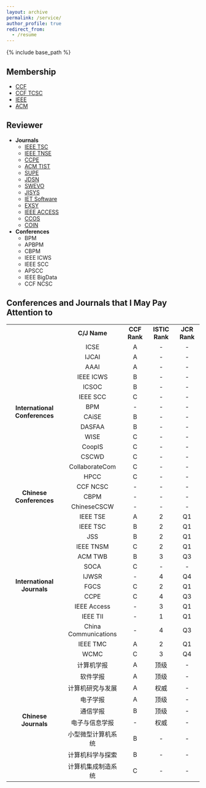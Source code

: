 ```yaml
---
layout: archive
permalink: /service/
author_profile: true
redirect_from:
  - /resume
---
```


{% include base_path %}

Membership
------
* [CCF](https://www.ccf.org.cn/)
* [CCF TCSC](https://www.ccf.org.cn/Chapters/TC/TC_Listing/TCSC/)
* [IEEE](https://www.ieee.org/)
* [ACM](https://www.acm.org/)

Reviewer
------
* **Journals**
  * [IEEE TSC](https://www.computer.org/csdl/journal/sc)
  * [IEEE TNSE](https://ieeexplore.ieee.org/xpl/RecentIssue.jsp?punumber=6488902)
  * [CCPE](https://onlinelibrary.wiley.com/journal/15320634)
  * [ACM TIST](https://tist.acm.org/)
  * [SUPE](https://www.springer.com/computer/swe/journal/11227)
  * [JDSN](https://journals.sagepub.com/home/dsn)
  * [SWEVO](https://www.journals.elsevier.com/swarm-and-evolutionary-computation)
  * [JISYS](https://onlinelibrary.wiley.com/journal/1098111x)
  * [IET Software](https://ieeexplore.ieee.org/xpl/RecentIssue.jsp?punumber=4124007)
  * [EXSY](https://onlinelibrary.wiley.com/journal/14680394)
  * [IEEE ACCESS](https://ieeeaccess.ieee.org)
  * [CCOS](https://www.tandfonline.com/toc/ccos20/current)
  * [COIN](https://onlinelibrary.wiley.com/journal/14678640)
* **Conferences**
  * BPM
  * APBPM
  * CBPM
  * IEEE ICWS
  * IEEE SCC
  * APSCC
  * IEEE BigData
  * CCF NCSC

Conferences and Journals that I May Pay Attention to
------
<table width="100%" align="center" frame="void">
  <tr>
    <td align="center"></td>
    <td align="center"><b>C/J Name</b></td>
    <td align="center"><b>CCF Rank</b></td>
    <td align="center"><b>ISTIC Rank</b></td>
    <td align="center"><b>JCR Rank</b></td>
  </tr>
  <tr>
    <td align="center" rowspan="14"><b>International Conferences</b></td>
    <td align="center">ICSE</td>
    <td align="center">A</td>
    <td align="center">-</td>
    <td align="center">-</td>
  </tr>
  <tr>
    <td align="center">IJCAI</td>
    <td align="center">A</td>
    <td align="center">-</td>
    <td align="center">-</td>
  </tr>
  <tr>
    <td align="center">AAAI</td>
    <td align="center">A</td>
    <td align="center">-</td>
    <td align="center">-</td>
  </tr>
  <tr>
    <td align="center">IEEE ICWS</td>
    <td align="center">B</td>
    <td align="center">-</td>
    <td align="center">-</td>
  </tr>
  <tr>
    <td align="center">ICSOC</td>
    <td align="center">B</td>
    <td align="center">-</td>
    <td align="center">-</td>
  </tr>
  <tr>
    <td align="center">IEEE SCC</td>
    <td align="center">C</td>
    <td align="center">-</td>
    <td align="center">-</td>
  </tr>
  <tr>
    <td align="center">BPM</td>
    <td align="center">-</td>
    <td align="center">-</td>
    <td align="center">-</td>
  </tr>
  <tr>
    <td align="center">CAiSE</td>
    <td align="center">B</td>
    <td align="center">-</td>
    <td align="center">-</td>
  </tr>
  <tr>
    <td align="center">DASFAA</td>
    <td align="center">B</td>
    <td align="center">-</td>
    <td align="center">-</td>
  </tr>
  <tr>
    <td align="center">WISE</td>
    <td align="center">C</td>
    <td align="center">-</td>
    <td align="center">-</td>
  </tr>
  <tr>
    <td align="center">CoopIS</td>
    <td align="center">C</td>
    <td align="center">-</td>
    <td align="center">-</td>
  </tr>
  <tr>
    <td align="center">CSCWD</td>
    <td align="center">C</td>
    <td align="center">-</td>
    <td align="center">-</td>
  </tr>
  <tr>
    <td align="center">CollaborateCom</td>
    <td align="center">C</td>
    <td align="center">-</td>
    <td align="center">-</td>
  </tr>
  <tr>
    <td align="center">HPCC</td>
    <td align="center">C</td>
    <td align="center">-</td>
    <td align="center">-</td>
  </tr>
  <tr>
    <td align="center" rowspan="3"><b>Chinese Conferences</b></td>
    <td align="center">CCF NCSC</td>
    <td align="center">-</td>
    <td align="center">-</td>
    <td align="center">-</td>
  </tr>
  <tr>
    <td align="center">CBPM</td>
    <td align="center">-</td>
    <td align="center">-</td>
    <td align="center">-</td>
  </tr>
  <tr>
    <td align="center">ChineseCSCW</td>
    <td align="center">-</td>
    <td align="center">-</td>
    <td align="center">-</td>
  </tr>
  <tr>
    <td align="center" rowspan="14"><b>International Journals</b></td>
    <td align="center">IEEE TSE</td>
    <td align="center">A</td>
    <td align="center">2</td>
    <td align="center">Q1</td>
  </tr>
  <tr>
    <td align="center">IEEE TSC</td>
    <td align="center">B</td>
    <td align="center">2</td>
    <td align="center">Q1</td>
  </tr>
  <tr>
    <td align="center">JSS</td>
    <td align="center">B</td>
    <td align="center">2</td>
    <td align="center">Q1</td>
  </tr>
  <tr>
    <td align="center">IEEE TNSM</td>
    <td align="center">C</td>
    <td align="center">2</td>
    <td align="center">Q1</td>
  </tr>
  <tr>
    <td align="center">ACM TWB</td>
    <td align="center">B</td>
    <td align="center">3</td>
    <td align="center">Q3</td>
  </tr>
  <tr>
    <td align="center">SOCA</td>
    <td align="center">C</td>
    <td align="center">-</td>
    <td align="center">-</td>
  </tr>
  <tr>
    <td align="center">IJWSR</td>
    <td align="center">-</td>
    <td align="center">4</td>
    <td align="center">Q4</td>
  </tr>
  <tr>
    <td align="center">FGCS</td>
    <td align="center">C</td>
    <td align="center">2</td>
    <td align="center">Q1</td>
  </tr>
  <tr>
    <td align="center">CCPE</td>
    <td align="center">C</td>
    <td align="center">4</td>
    <td align="center">Q3</td>
  </tr>
  <tr>
    <td align="center">IEEE Access</td>
    <td align="center">-</td>
    <td align="center">3</td>
    <td align="center">Q1</td>
  </tr>
  <tr>
    <td align="center">IEEE TII</td>
    <td align="center">-</td>
    <td align="center">1</td>
    <td align="center">Q1</td>
  </tr>
  <tr>
    <td align="center">China Communications</td>
    <td align="center">-</td>
    <td align="center">4</td>
    <td align="center">Q3</td>
  </tr>
  <tr>
    <td align="center">IEEE TMC</td>
    <td align="center">A</td>
    <td align="center">2</td>
    <td align="center">Q1</td>
  </tr>
  <tr>
    <td align="center">WCMC</td>
    <td align="center">C</td>
    <td align="center">3</td>
    <td align="center">Q4</td>
  </tr>
  <tr>
    <td align="center" rowspan="9"><b>Chinese Journals</b></td>
    <td align="center">计算机学报</td>
    <td align="center">A</td>
    <td align="center">顶级</td>
    <td align="center">-</td>
  </tr>
  <tr>
    <td align="center">软件学报</td>
    <td align="center">A</td>
    <td align="center">顶级</td>
    <td align="center">-</td>
  </tr>
  <tr>
    <td align="center">计算机研究与发展</td>
    <td align="center">A</td>
    <td align="center">权威</td>
    <td align="center">-</td>
  </tr>
  <tr>
    <td align="center">电子学报</td>
    <td align="center">A</td>
    <td align="center">顶级</td>
    <td align="center">-</td>
  </tr>
  <tr>
    <td align="center">通信学报</td>
    <td align="center">B</td>
    <td align="center">顶级</td>
    <td align="center">-</td>
  </tr>
  <tr>
    <td align="center">电子与信息学报</td>
    <td align="center">-</td>
    <td align="center">权威</td>
    <td align="center">-</td>
  </tr>
  <tr>
    <td align="center">小型微型计算机系统</td>
    <td align="center">B</td>
    <td align="center">-</td>
    <td align="center">-</td>
  </tr>
  <tr>
    <td align="center">计算机科学与探索</td>
    <td align="center">B</td>
    <td align="center">-</td>
    <td align="center">-</td>
  </tr>
  <tr>
    <td align="center">计算机集成制造系统</td>
    <td align="center">C</td>
    <td align="center">-</td>
    <td align="center">-</td>
  </tr>
</table>